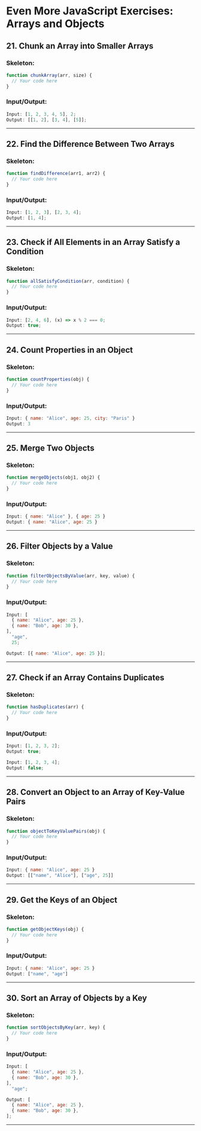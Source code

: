 # Even More JavaScript Exercises: Arrays and Objects

## 21. **Chunk an Array into Smaller Arrays**

### Skeleton:

```javascript
function chunkArray(arr, size) {
  // Your code here
}
```

### Input/Output:

```javascript
Input: [1, 2, 3, 4, 5], 2;
Output: [[1, 2], [3, 4], [5]];
```

---

## 22. **Find the Difference Between Two Arrays**

### Skeleton:

```javascript
function findDifference(arr1, arr2) {
  // Your code here
}
```

### Input/Output:

```javascript
Input: [1, 2, 3], [2, 3, 4];
Output: [1, 4];
```

---

## 23. **Check if All Elements in an Array Satisfy a Condition**

### Skeleton:

```javascript
function allSatisfyCondition(arr, condition) {
  // Your code here
}
```

### Input/Output:

```javascript
Input: [2, 4, 6], (x) => x % 2 === 0;
Output: true;
```

---

## 24. **Count Properties in an Object**

### Skeleton:

```javascript
function countProperties(obj) {
  // Your code here
}
```

### Input/Output:

```javascript
Input: { name: "Alice", age: 25, city: "Paris" }
Output: 3
```

---

## 25. **Merge Two Objects**

### Skeleton:

```javascript
function mergeObjects(obj1, obj2) {
  // Your code here
}
```

### Input/Output:

```javascript
Input: { name: "Alice" }, { age: 25 }
Output: { name: "Alice", age: 25 }
```

---

## 26. **Filter Objects by a Value**

### Skeleton:

```javascript
function filterObjectsByValue(arr, key, value) {
  // Your code here
}
```

### Input/Output:

```javascript
Input: [
  { name: "Alice", age: 25 },
  { name: "Bob", age: 30 },
],
  "age",
  25;

Output: [{ name: "Alice", age: 25 }];
```

---

## 27. **Check if an Array Contains Duplicates**

### Skeleton:

```javascript
function hasDuplicates(arr) {
  // Your code here
}
```

### Input/Output:

```javascript
Input: [1, 2, 3, 2];
Output: true;

Input: [1, 2, 3, 4];
Output: false;
```

---

## 28. **Convert an Object to an Array of Key-Value Pairs**

### Skeleton:

```javascript
function objectToKeyValuePairs(obj) {
  // Your code here
}
```

### Input/Output:

```javascript
Input: { name: "Alice", age: 25 }
Output: [["name", "Alice"], ["age", 25]]
```

---

## 29. **Get the Keys of an Object**

### Skeleton:

```javascript
function getObjectKeys(obj) {
  // Your code here
}
```

### Input/Output:

```javascript
Input: { name: "Alice", age: 25 }
Output: ["name", "age"]
```

---

## 30. **Sort an Array of Objects by a Key**

### Skeleton:

```javascript
function sortObjectsByKey(arr, key) {
  // Your code here
}
```

### Input/Output:

```javascript
Input: [
  { name: "Alice", age: 25 },
  { name: "Bob", age: 30 },
],
  "age";

Output: [
  { name: "Alice", age: 25 },
  { name: "Bob", age: 30 },
];
```

---
